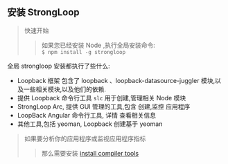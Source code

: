 ## 安装 StrongLoop

> 快速开始
>> 如果您已经安装 Node ,执行全局安装命令:  
    `$ npm install -g strongloop`

全局 strongloop 安装都执行了些什么:  

- Loopback 框架 包含了  loopback 、loopback-datasource-juggler 模块,以及一些相关模块,以及他们的依赖.
- 提供 Loopback 命令行工具 `slc` 用于创建,管理相关 Node 模块
- StrongLoop Arc, 提供 GUI 管理的工具,包含 创建,监控 应用程序
- LoopBack Angular 命令行工具, 详情 查看相关信息
- 其他工具,包括 yeoman, Loopback 创建基于 yeoman

> 如果要分析你的应用程序或监视应用程序指标
>> 那么需要安装 [install compiler tools](https://docs.strongloop.com/display/SL/Installing+compiler+tools)
